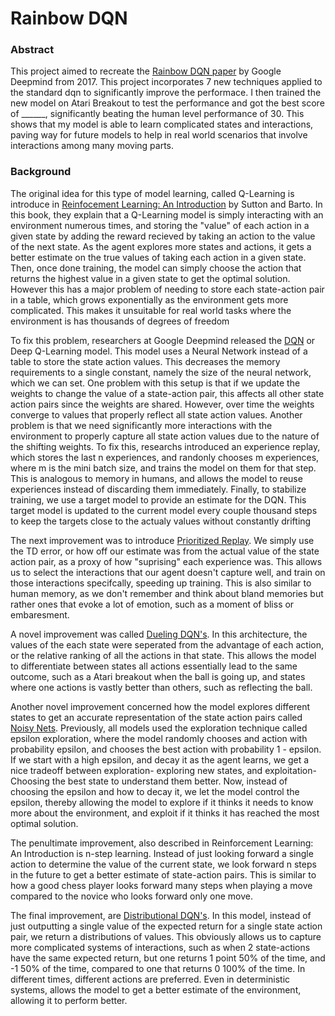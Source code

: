 # Rainbow DQN

### Abstract
This project aimed to recreate the [Rainbow DQN paper]() by Google Deepmind from 2017. This project incorporates 7 new techniques applied to the standard dqn to significantly improve the performace. I then trained the new model on Atari Breakout to test the performance and got the best score of ______, significantly beating the human level performance of 30. This shows that my model is able to learn complicated states and interactions, paving way for future models to help in real world scenarios that involve interactions among many moving parts.

### Background
The original idea for this type of model learning, called Q-Learning is introduce in [Reinfocement Learning: An Introduction]() by Sutton and Barto. In this book, they explain that a Q-Learning model is simply interacting with an environment numerous times, and storing the "value" of each action in a given state by adding the reward recieved by taking an action to the value of the next state. As the agent explores more states and actions, it gets a better estimate on the true values of taking each action in a given state. Then, once done training, the model can simply choose the action that returns the highest value in a given state to get the optimal solution. However this has a major problem of needing to store each state-action pair in a table, which grows exponentially as the environment gets more complicated. This makes it unsuitable for real world tasks where the environment is has thousands of degrees of freedom

To fix this problem, researchers at Google Deepmind released the [DQN]() or Deep Q-Learning model. This model uses a Neural Network instead of a table to store the state action values. This decreases the memory requirements to a single constant, namely the size of the neural network, which we can set. One problem with this setup is that if we update the weights to change the value of a state-action pair, this affects all other state action pairs since the weights are shared. However, over time the weights converge to values that properly reflect all state action values. Another problem is that we need significantly more interactions with the environment to properly capture all state action values due to the nature of the shifting weights. To fix this, researchs introduced an experience replay, which stores the last n experiences, and randonly chooses m experiences, where m is the mini batch size, and trains the model on them for that step. This is analogous to memory in humans, and allows the model to reuse experiences instead of discarding them immediately. Finally, to stabilize training, we use a target model to provide an estimate for the DQN. This target model is updated to the current model every couple thousand steps to keep the targets close to the actualy values without constantly drifting

The next improvement was to introduce [Prioritized Replay](). We simply use the TD error, or how off our estimate was from the actual value of the state action pair, as a proxy of how "suprising" each experience was. This allows us to select the interactions that our agent doesn't capture well, and train on those interactions specifcally, speeding up training. This is also similar to human memory, as we don't remember and think about bland memories but rather ones that evoke a lot of emotion, such as a moment of bliss or embaresment. 

A novel improvement was called [Dueling DQN's](). In this architecture, the values of the each state were seperated from the advantage of each action, or the relative ranking of all the actions in that state. This allows the model to differentiate between states all actions essentially lead to the same outcome, such as a Atari breakout when the ball is going up, and states where one actions is vastly better than others, such as reflecting the ball. 

Another novel improvement concerned how the model explores different states to get an accurate representation of the state action pairs called [Noisy Nets](). Previously, all models used the exploration technique called epsilon exploration, where the model randomly chooses and action with probability epsilon, and chooses the best action with probability 1 - epsilon. If we start with a high epsilon, and decay it as the agent learns, we get a nice tradeoff between exploration- exploring new states, and exploitation-Choosing the best state to understand them better. Now, instead of choosing the epsilon and how to decay it, we let the model control the epsilon, thereby allowing the model to explore if it thinks it needs to know more about the environment, and exploit if it thinks it has reached the most optimal solution.

The penultimate improvement, also described in Reinforcement Learning: An Introduction is n-step learning. Instead of just looking forward a single action to determine the value of the current state, we look forward n steps in the future to get a better estimate of state-action pairs. This is similar to how a good chess player looks forward many steps when playing a move compared to the novice who looks forward only one move.

The final improvement, are [Distributional DQN's](). In this model, instead of just outputting a single value of the expected return for a single state action pair, we return a distributions of values. This obviously allows us to capture more complicated systems of interactions, such as when 2 state-actions have the same expected return, but one returns 1 point 50% of the time, and -1 50% of the time, compared to one that returns 0 100% of the time. In different times, different actions are preferred. Even in deterministic systems, allows the model to get a better estimate of the environment, allowing it to perform better.

